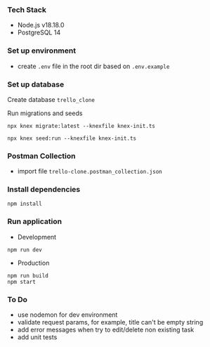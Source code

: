 ### Tech Stack

- Node.js v18.18.0
- PostgreSQL 14

### Set up environment

- create `.env` file in the root dir based on `.env.example`

### Set up database

Create database `trello_clone`

Run migrations and seeds

```shell
npx knex migrate:latest --knexfile knex-init.ts

npx knex seed:run --knexfile knex-init.ts
```

### Postman Collection

- import file `trello-clone.postman_collection.json`

### Install dependencies

```shell
npm install
```

### Run application

- Development

```shell
npm run dev
```

- Production

```shell
npm run build
npm start
```

### To Do

- use nodemon for dev environment
- validate request params, for example, title can't be empty string
- add error messages when try to edit/delete non existing task
- add unit tests


